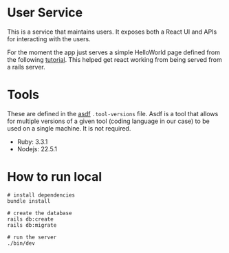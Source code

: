 # User Service
This is a service that maintains users. It exposes both a React UI and APIs for interacting with the users. 

For the moment the app just serves a simple HelloWorld page defined from the 
following [tutorial](https://www.shakacode.com/react-on-rails/docs/guides/tutorial/). 
This helped get react working from being served from a rails server.

# Tools
These are defined in the [asdf](https://asdf-vm.com/) `.tool-versions` file. Asdf is a tool that allows for 
multiple versions of a given tool (coding language in our case) to be used on a single machine. It is not required. 
- Ruby: 3.3.1
- Nodejs: 22.5.1


# How to run local
```
# install dependencies
bundle install

# create the database
rails db:create
rails db:migrate

# run the server
./bin/dev
```